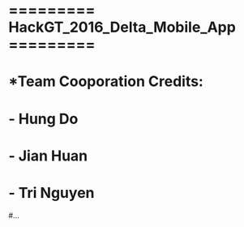 # ========= HackGT_2016_Delta_Mobile_App =========

# *Team Cooporation Credits:
#   - Hung Do
#   - Jian Huan
#   - Tri Nguyen
#...

